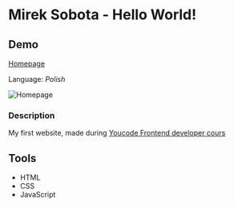 # Mirek Sobota - Hello World!

## Demo
[Homepage](https://mireksobota.github.io/homepage/)

Language: *Polish*

![Homepage](https://github.com/MirekSobota/homepage/blob/main/images/Homepage.gif?raw=true)


### Description 
My first website, made during [Youcode Frontend developer cours ](https://youcode.pl)


## Tools
- HTML
- CSS
- JavaScript
